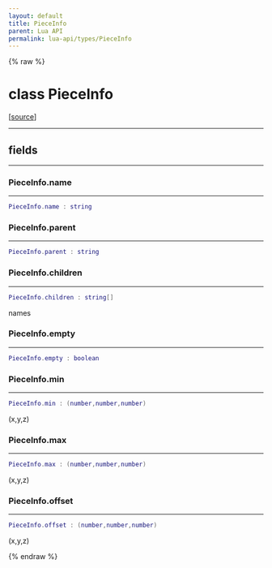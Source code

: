 ```yaml
---
layout: default
title: PieceInfo
parent: Lua API
permalink: lua-api/types/PieceInfo
---
```


{% raw %}

# class PieceInfo





[<a href="https://github.com/beyond-all-reason/RecoilEngine/blob/b29554ca8a91605fa235eafe60ad740783359665/rts/Lua/LuaSyncedRead.cpp#L8416-L8425" target="_blank">source</a>]







---



## fields
---

### PieceInfo.name
---
```lua
PieceInfo.name : string
```










### PieceInfo.parent
---
```lua
PieceInfo.parent : string
```










### PieceInfo.children
---
```lua
PieceInfo.children : string[]
```



names








### PieceInfo.empty
---
```lua
PieceInfo.empty : boolean
```










### PieceInfo.min
---
```lua
PieceInfo.min : (number,number,number)
```



(x,y,z)








### PieceInfo.max
---
```lua
PieceInfo.max : (number,number,number)
```



(x,y,z)








### PieceInfo.offset
---
```lua
PieceInfo.offset : (number,number,number)
```



(x,y,z)










{% endraw %}